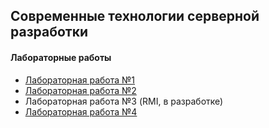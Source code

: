 ## Современные технологии серверной разработки

#### Лабораторные работы
- [Лабораторная работа №1](./L1)
- [Лабораторная работа №2](./L2)
- Лабораторная работа №3 (RMI, в разработке)
- [Лабораторная работа №4](./L4)
